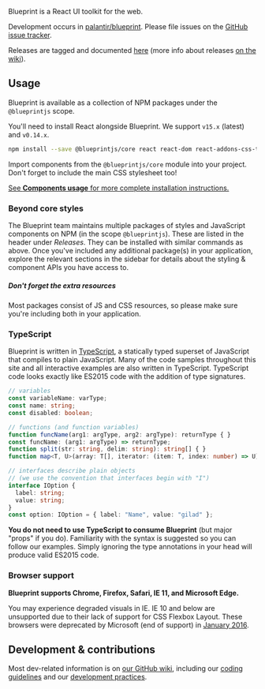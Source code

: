 Blueprint is a React UI toolkit for the web.

Development occurs in [palantir/blueprint](https://github.com/palantir/blueprint).
Please file issues on the [GitHub issue tracker](https://github.com/palantir/blueprint/issues).

Releases are tagged and documented [here](https://github.com/palantir/blueprint/releases)
(more info about releases [on the wiki](https://github.com/palantir/blueprint/wiki/Releases-&-Artifacts)).

## Usage

Blueprint is available as a collection of NPM packages under the `@blueprintjs` scope.

You'll need to install React alongside Blueprint. We support `v15.x` (latest) and `v0.14.x`.

```sh
npm install --save @blueprintjs/core react react-dom react-addons-css-transition-group
```

Import components from the `@blueprintjs/core` module into your project.
Don't forget to include the main CSS stylesheet too!

[See **Components usage** for more complete installation instructions.](#components.usage)

### Beyond core styles

The Blueprint team maintains multiple packages of styles and JavaScript components on NPM (in the scope
`@blueprintjs`). These are listed in the header under _Releases_. They can be installed with
similar commands as above. Once you've included any additional package(s) in your application, explore the
relevant sections in the sidebar for details about the styling & component APIs you have access to.

<div class="pt-callout pt-intent-primary pt-icon-info-sign">
  <h5>Don't forget the extra resources</h5>
  Most packages consist of JS and CSS resources, so please make sure you're including both in your application.
</div>

### TypeScript

Blueprint is written in [TypeScript](https://www.typescriptlang.org/), a statically typed superset
of JavaScript that compiles to plain JavaScript. Many of the code samples throughout this site and
all interactive examples are also written in TypeScript. TypeScript code looks exactly like ES2015
code with the addition of type signatures.

```ts
// variables
const variableName: varType;
const name: string;
const disabled: boolean;

// functions (and function variables)
function funcName(arg1: argType, arg2: argType): returnType { }
const funcName: (arg1: argType) => returnType;
function split(str: string, delim: string): string[] { }
function map<T, U>(array: T[], iterator: (item: T, index: number) => U): U[];

// interfaces describe plain objects
// (we use the convention that interfaces begin with "I")
interface IOption {
  label: string;
  value: string;
}
const option: IOption = { label: "Name", value: "gilad" };
```

**You do not need to use TypeScript to consume Blueprint** (but major "props" if you do). Familiarity
with the syntax is suggested so you can follow our examples. Simply ignoring the type annotations
in your head will produce valid ES2015 code.

### Browser support

**Blueprint supports Chrome, Firefox, Safari, IE 11, and Microsoft Edge.**

You may experience degraded visuals in IE.
IE 10 and below are unsupported due to their lack of support for CSS Flexbox Layout.
These browsers were deprecated by Microsoft (end of support) in [January 2016](https://www.microsoft.com/en-us/WindowsForBusiness/End-of-IE-support).

## Development & contributions

Most dev-related information is on [our GitHub wiki](https://github.com/palantir/blueprint/wiki),
including our [coding guidelines](https://github.com/palantir/blueprint/wiki/Coding-guidelines)
and our [development practices](https://github.com/palantir/blueprint/wiki/Development-Practices).
